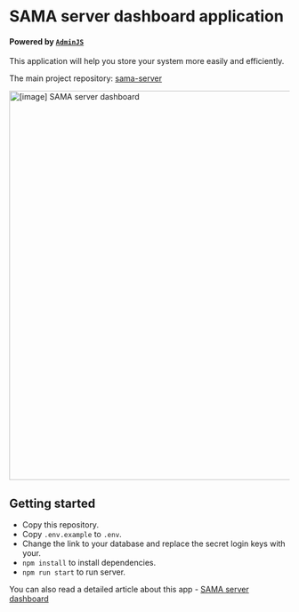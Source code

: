 # SAMA server dashboard application

#### Powered by [`AdminJS`](https://github.com/SoftwareBrothers/adminjs)

This application will help you store your system more easily and efficiently.

The main project repository: [sama-server](https://github.com/SAMA-Communications/sama-server/)

<img width="700" alt="[image] SAMA server dashboard" src="https://cdn-images-1.medium.com/v2/resize:fit:1200/1*vpp2RHl2ER_KiXGb6H6YfQ.png">

## Getting started

- Copy this repository.
- Copy `.env.example` to `.env`.
- Change the link to your database and replace the secret login keys with your.
- `npm install` to install dependencies.
- `npm run start` to run server.

You can also read a detailed article about this app - [SAMA server dashboard](#)
